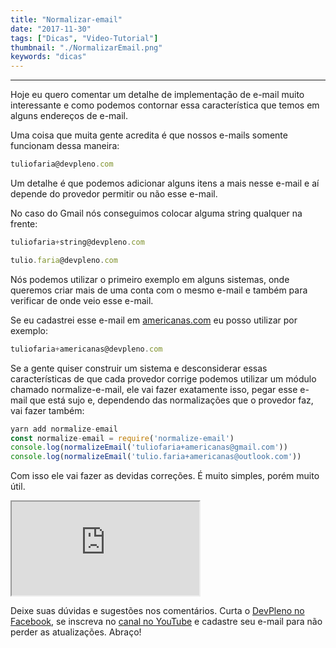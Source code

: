 ```yaml
---
title: "Normalizar-email"
date: "2017-11-30"
tags: ["Dicas", "Video-Tutorial"]
thumbnail: "./NormalizarEmail.png"
keywords: "dicas"
---
```


---
Hoje eu quero comentar um detalhe de implementação de e-mail muito interessante e como podemos contornar essa característica que temos em alguns endereços de e-mail.

Uma coisa que muita gente acredita é que nossos e-mails somente funcionam dessa maneira:

```jsx {numberLines: true}
tuliofaria@devpleno.com
```

Um detalhe é que podemos adicionar alguns itens a mais nesse e-mail e aí depende do provedor permitir ou não esse e-mail.

No caso do Gmail nós conseguimos colocar alguma string qualquer na frente:

```jsx {numberLines: true}
tuliofaria+string@devpleno.com

tulio.faria@devpleno.com
```

Nós podemos utilizar o primeiro exemplo em alguns sistemas, onde queremos criar mais de uma conta com o mesmo e-mail e também para verificar de onde veio esse e-mail.

Se eu cadastrei esse e-mail em [americanas.com](https://www.americanas.com.br/) eu posso utilizar por exemplo:

```jsx {numberLines: true}
tuliofaria+americanas@devpleno.com

```

Se a gente quiser construir um sistema e desconsiderar essas características de que cada provedor corrige podemos utilizar um módulo chamado normalize-e-mail, ele vai fazer exatamente isso, pegar esse e-mail que está sujo e, dependendo das normalizações que o provedor faz, vai fazer também:

```jsx {numberLines: true}
yarn add normalize-email
const normalize-email = require('normalize-email')
console.log(normalizeEmail('tuliofaria+americanas@gmail.com'))
console.log(normalizeEmail('tulio.faria+americanas@outlook.com'))
```

Com isso ele vai fazer as devidas correções. É muito simples, porém muito útil.

<div class="embed-responsive embed-responsive-16by9 mb-4">
  <iframe class="embed-responsive-item" src="https://www.youtube.com/embed/6urhRR9es5M" allowfullscreen></iframe>
</div>

Deixe suas dúvidas e sugestões nos comentários. Curta o [DevPleno no Facebook](https://www.facebook.com/devpleno), se inscreva no [canal no YouTube](https://www.youtube.com/channel/UC07JWf9A0B1scApbS1Te7Ww) e cadastre seu e-mail para não perder as atualizações. Abraço!